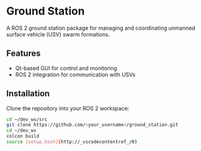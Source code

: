 # Ground Station

A ROS 2 ground station package for managing and coordinating unmanned surface vehicle (USV) swarm formations.

## Features
- Qt-based GUI for control and monitoring
- ROS 2 integration for communication with USVs

## Installation
Clone the repository into your ROS 2 workspace:
```bash
cd ~/dev_ws/src
git clone https://github.com/<your_username>/ground_station.git
cd ~/dev_ws
colcon build
source [setup.bash](http://_vscodecontentref_/0)
